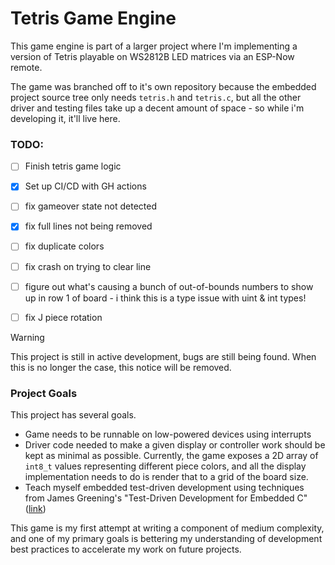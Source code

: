 # Tetris Game Engine

This game engine is part of a larger project where I'm implementing a version of Tetris playable on WS2812B LED matrices via an ESP-Now remote. 

The game was branched off to it's own repository because the embedded project source tree only needs `tetris.h` and `tetris.c`, but all the other driver and testing files take up a decent amount of space - so while i'm developing it, it'll live here. 

### TODO:
* [ ] Finish tetris game logic
* [X] Set up CI/CD with GH actions
* [ ] fix gameover state not detected
* [X] fix full lines not being removed
* [ ] fix duplicate colors
* [ ] fix crash on trying to clear line
* [ ] figure out what's causing a bunch of out-of-bounds numbers to show up in row 1 of board - i think this is a type issue with uint & int types!
* [ ] fix J piece rotation


> [!WARNING]
> This project is still in active development, bugs are still being found. When this is no longer the case, this notice will be removed. 


### Project Goals
This project has several goals. 
* Game needs to be runnable on low-powered devices using interrupts
* Driver code needed to make a given display or controller work should be kept as minimal as possible. Currently, the game exposes a 2D array of `int8_t` values representing different piece colors, and all the display implementation needs to do is render that to a grid of the board size. 
* Teach myself embedded test-driven development using techniques from James Greening's "Test-Driven Development for Embedded C" ([link](https://pragprog.com/titles/jgade/test-driven-development-for-embedded-c/))


This game is my first attempt at writing a component of medium complexity, and one of my primary goals is bettering my understanding of development best practices to accelerate my work on future projects. 
